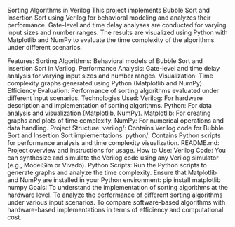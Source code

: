 Sorting Algorithms in Verilog
This project implements Bubble Sort and Insertion Sort using Verilog for behavioral modeling and analyzes their performance. Gate-level and time delay analyses are conducted for varying input sizes and number ranges. The results are visualized using Python with Matplotlib and NumPy to evaluate the time complexity of the algorithms under different scenarios.

Features:
Sorting Algorithms: Behavioral models of Bubble Sort and Insertion Sort in Verilog.
Performance Analysis: Gate-level and time delay analysis for varying input sizes and number ranges.
Visualization: Time complexity graphs generated using Python (Matplotlib and NumPy).
Efficiency Evaluation: Performance of sorting algorithms evaluated under different input scenarios.
Technologies Used:
Verilog: For hardware description and implementation of sorting algorithms.
Python: For data analysis and visualization (Matplotlib, NumPy).
Matplotlib: For creating graphs and plots of time complexity.
NumPy: For numerical operations and data handling.
Project Structure:
verilog/: Contains Verilog code for Bubble Sort and Insertion Sort implementations.
python/: Contains Python scripts for performance analysis and time complexity visualization.
README.md: Project overview and instructions for usage.
How to Use:
Verilog Code: You can synthesize and simulate the Verilog code using any Verilog simulator (e.g., ModelSim or Vivado).
Python Scripts: Run the Python scripts to generate graphs and analyze the time complexity. Ensure that Matplotlib and NumPy are installed in your Python environment:
pip install matplotlib numpy
Goals:
To understand the implementation of sorting algorithms at the hardware level.
To analyze the performance of different sorting algorithms under various input scenarios.
To compare software-based algorithms with hardware-based implementations in terms of efficiency and computational cost.
